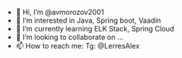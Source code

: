 - 👋 Hi, I’m @avmorozov2001
- 👀 I’m interested in Java, Spring boot, Vaadin
- 🌱 I’m currently learning ELK Stack, Spring Cloud
- 💞️ I’m looking to collaborate on ...
- 📫 How to reach me: Tg: @LerresAlex

<!---
avmorozov2001/avmorozov2001 is a ✨ special ✨ repository because its `README.md` (this file) appears on your GitHub profile.
You can click the Preview link to take a look at your changes.
--->
